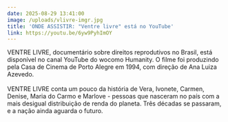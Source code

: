 ```yaml
---
date: 2025-08-29 13:41:00
image: /uploads/vlivre-imgr.jpg
title: 'ONDE ASSISTIR: "Ventre livre" está no YouTube'
link: https://youtu.be/6yw9PyhImOY
---
```

VENTRE LIVRE, documentário sobre direitos reprodutivos no Brasil, está disponível no canal YouTube do wocomo Humanity. O filme foi produzindo pela Casa de Cinema de Porto Alegre em 1994, com direção de Ana Luiza Azevedo.\
\
VENTRE LIVRE conta um pouco da história de Vera, Ivonete, Carmen, Denise, Maria do Carmo e Marlove - pessoas que nasceram no país com a mais desigual distribuição de renda do planeta. Três décadas se passaram, e a nação ainda aguarda o futuro.
